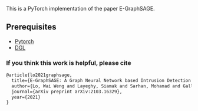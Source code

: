 This is a PyTorch implementation of the paper E-GraphSAGE.


## Prerequisites

- [Pytorch](http://pytorch.org/)
- [DGL](https://www.dgl.ai/)


### If you think this work is helpful, please cite
```latex
@article{lo2021graphsage,
  title={E-GraphSAGE: A Graph Neural Network based Intrusion Detection System for IoT},
  author={Lo, Wai Weng and Layeghy, Siamak and Sarhan, Mohanad and Gallagher, Marcus and Portmann, Marius},
  journal={arXiv preprint arXiv:2103.16329},
  year={2021}
}
```


